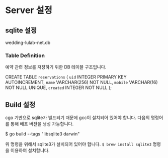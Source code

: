 # Server 설정

## sqlite 설정

wedding-lulab-net.db

### Table Definition

예약 관련 정보를 저장하기 위한 DB 테이블 구조입니다.

  CREATE TABLE `reservations` (
    `uid`	INTEGER PRIMARY KEY AUTOINCREMENT,
    `name`	VARCHAR(256) NOT NULL,
    `mobile`	VARCHAR(16) NOT NULL UNIQUE,
    `created`	INTEGER NOT NULL
  );


## Build 설정

cgo 기반으로 sqlite가 빌드되기 때문에 gcc이 설치되어 있어야 합니다. 다음의 명령어를 통해 배포 버전을 생성 가능합니다.

  $ go build --tags "libsqlite3 darwin"

위 명령을 위해서 sqlite3가 설치되어 있어야 합니다. `$ brew install sqlite3` 명령을 이용하여 설치합니다.
